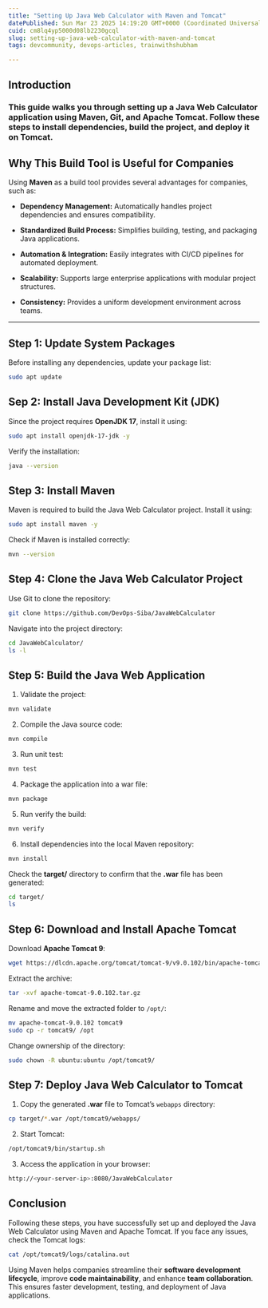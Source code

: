 ```yaml
---
title: "Setting Up Java Web Calculator with Maven and Tomcat"
datePublished: Sun Mar 23 2025 14:19:20 GMT+0000 (Coordinated Universal Time)
cuid: cm8lq4yp5000d08lb2230gcql
slug: setting-up-java-web-calculator-with-maven-and-tomcat
tags: devcommunity, devops-articles, trainwithshubham

---
```


## Introduction

### This guide walks you through setting up a Java Web Calculator application using **Maven**, **Git**, and **Apache Tomcat**. Follow these steps to install dependencies, build the project, and deploy it on Tomcat.

## Why This Build Tool is Useful for Companies

Using **Maven** as a build tool provides several advantages for companies, such as:

* **Dependency Management:** Automatically handles project dependencies and ensures compatibility.
    
* **Standardized Build Process:** Simplifies building, testing, and packaging Java applications.
    
* **Automation & Integration:** Easily integrates with CI/CD pipelines for automated deployment.
    
* **Scalability:** Supports large enterprise applications with modular project structures.
    
* **Consistency:** Provides a uniform development environment across teams.
    

---

## Step 1: Update System Packages

Before installing any dependencies, update your package list:

```bash
sudo apt update
```

## Sep 2: Install Java Development Kit (JDK)

Since the project requires **OpenJDK 17**, install it using:

```bash
sudo apt install openjdk-17-jdk -y
```

Verify the installation:

```bash
java --version
```

## Step 3: Install Maven

Maven is required to build the Java Web Calculator project. Install it using:

```bash
sudo apt install maven -y
```

Check if Maven is installed correctly:

```bash
mvn --version
```

## Step 4: Clone the Java Web Calculator Project

Use Git to clone the repository:

```bash
git clone https://github.com/DevOps-Siba/JavaWebCalculator
```

Navigate into the project directory:

```bash
cd JavaWebCalculator/
ls -l
```

## Step 5: Build the Java Web Application

1. Validate the project:
    

```bash
mvn validate
```

2. Compile the Java source code:
    

```bash
mvn compile
```

3. Run unit test:
    

```bash
mvn test
```

4. Package the application into a war file:
    

```bash
mvn package
```

5. Run verify the build:
    

```bash
mvn verify
```

6. Install dependencies into the local Maven repository:
    

```bash
mvn install
```

Check the **target/** directory to confirm that the **.war** file has been generated:

```bash
cd target/
ls
```

## Step 6: Download and Install Apache Tomcat

Download **Apache Tomcat 9**:

```bash
wget https://dlcdn.apache.org/tomcat/tomcat-9/v9.0.102/bin/apache-tomcat-9.0.102.tar.gz
```

Extract the archive:

```bash
tar -xvf apache-tomcat-9.0.102.tar.gz
```

Rename and move the extracted folder to `/opt/`:

```bash
mv apache-tomcat-9.0.102 tomcat9
sudo cp -r tomcat9/ /opt
```

Change ownership of the directory:

```bash
sudo chown -R ubuntu:ubuntu /opt/tomcat9/
```

## Step 7: Deploy Java Web Calculator to Tomcat

1. Copy the generated **.war** file to Tomcat’s `webapps` directory:
    

```bash
cp target/*.war /opt/tomcat9/webapps/
```

2. Start Tomcat:
    

```bash
/opt/tomcat9/bin/startup.sh
```

3. Access the application in your browser:
    

```bash
http://<your-server-ip>:8080/JavaWebCalculator
```

## Conclusion

Following these steps, you have successfully set up and deployed the Java Web Calculator using Maven and Apache Tomcat. If you face any issues, check the Tomcat logs:

```bash
cat /opt/tomcat9/logs/catalina.out
```

Using Maven helps companies streamline their **software development lifecycle**, improve **code maintainability**, and enhance **team collaboration**. This ensures faster development, testing, and deployment of Java applications.